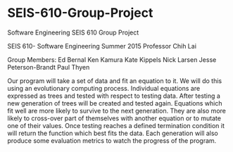 # SEIS-610-Group-Project
Software Engineering SEIS 610 Group Project

SEIS 610- Software Engineering
Summer 2015
Professor Chih Lai

Group Members:
Ed Bernal
Ken Kamura
Kate Kippels
Nick Larsen
Jesse Peterson-Brandt
Paul Thyen

Our program will take a set of data and fit an equation to it. We will do this using an evolutionary computing process. Individual equations are expressed as trees and tested with respect to testing data. After testing a new generation of trees will be created and tested again. Equations which fit well are more likely to survive to the next generation. They are also more likely to cross-over part of themselves with another equation or to mutate one of their values. Once testing reaches a defined termination condition it will return the function which best fits the data. Each generation will also produce some evaluation metrics to watch the progress of the program.


